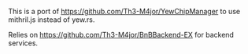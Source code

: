 This is a port of https://github.com/Th3-M4jor/YewChipManager to use mithril.js instead of yew.rs.

Relies on https://github.com/Th3-M4jor/BnBBackend-EX for backend services.